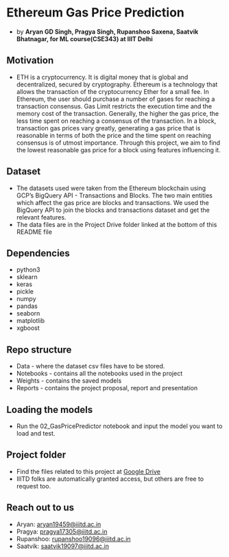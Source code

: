 # Ethereum Gas Price Prediction
- by **Aryan GD Singh, Pragya Singh, Rupanshoo Saxena, Saatvik Bhatnagar, for ML course(CSE343) at IIIT Delhi**

## Motivation
- ETH is a cryptocurrency. It is digital money that is global and decentralized, secured by cryptography. Ethereum is a technology that allows the transaction of the cryptocurrency Ether for a small fee. In Ethereum,  the user should purchase a number of gases for reaching a transaction consensus. Gas Limit restricts the execution time and the memory cost of the transaction. Generally, the higher the gas price, the less time spent on reaching a consensus of the transaction. In a block, transaction gas prices vary greatly, generating a gas price that is reasonable in terms of both the price and the time spent on reaching consensus is of utmost importance. Through this project, we aim to find the lowest reasonable gas price for a block using features influencing it.

## Dataset
- The datasets used were taken from the Ethereum blockchain using GCP’s BigQuery API - Transactions and Blocks. The two main entities which affect the gas price are blocks and transactions. We used the BigQuery API to join the blocks and transactions dataset and get the relevant features.
- The data files are in the Project Drive folder linked at the bottom of this README file

## Dependencies
- python3
- sklearn
- keras
- pickle
- numpy
- pandas
- seaborn
- matplotlib
- xgboost

## Repo structure
- Data - where the dataset csv files have to be stored.
- Notebooks - contains all the notebooks used in the project
- Weights - contains the saved models
- Reports - contains the project proposal, report and presentation

## Loading the models
- Run the 02_GasPricePredictor notebook and input the model you want to load and test.

## Project folder
- Find the files related to this project at [Google Drive](https://drive.google.com/drive/folders/1pwM1h0ofLfHbR5A73Y-XC_OS5N8SJLpS?usp=sharing)
- IIITD folks are automatically granted access, but others are free to request too.

## Reach out to us
- Aryan: aryan19459@iiitd.ac.in
- Pragya: pragya17305@iiitd.ac.in
- Rupanshoo: rupanshoo19096@iiitd.ac.in
- Saatvik: saatvik19097@iiitd.ac.in
